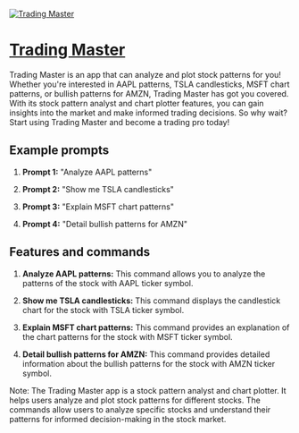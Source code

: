 [![Trading Master](https://files.oaiusercontent.com/file-qIVOe7FGJLREuiGD7jvfNINu?se=2123-10-18T03%3A56%3A13Z&sp=r&sv=2021-08-06&sr=b&rscc=max-age%3D31536000%2C%20immutable&rscd=attachment%3B%20filename%3Dc21e18f8-d080-4cc3-b573-b231a0e6469d.png&sig=H1t0FRQp5Fr05CS%2BekhrY2SpFNeR0GF3Ohda1pIFLS8%3D)](https://chat.openai.com/g/g-L1phQtWis-trading-master)

# [Trading Master](https://chat.openai.com/g/g-L1phQtWis-trading-master)

Trading Master is an app that can analyze and plot stock patterns for you! Whether you're interested in AAPL patterns, TSLA candlesticks, MSFT chart patterns, or bullish patterns for AMZN, Trading Master has got you covered. With its stock pattern analyst and chart plotter features, you can gain insights into the market and make informed trading decisions. So why wait? Start using Trading Master and become a trading pro today!

## Example prompts

1. **Prompt 1:** "Analyze AAPL patterns"

2. **Prompt 2:** "Show me TSLA candlesticks"

3. **Prompt 3:** "Explain MSFT chart patterns"

4. **Prompt 4:** "Detail bullish patterns for AMZN"

## Features and commands

1. **Analyze AAPL patterns:** This command allows you to analyze the patterns of the stock with AAPL ticker symbol.

2. **Show me TSLA candlesticks:** This command displays the candlestick chart for the stock with TSLA ticker symbol.

3. **Explain MSFT chart patterns:** This command provides an explanation of the chart patterns for the stock with MSFT ticker symbol.

4. **Detail bullish patterns for AMZN:** This command provides detailed information about the bullish patterns for the stock with AMZN ticker symbol.

Note: The Trading Master app is a stock pattern analyst and chart plotter. It helps users analyze and plot stock patterns for different stocks. The commands allow users to analyze specific stocks and understand their patterns for informed decision-making in the stock market.